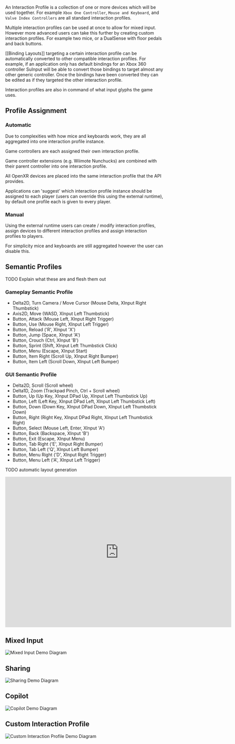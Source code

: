 An Interaction Profile is a collection of one or more devices which will be used together. For example `Xbox One Controller`,  `Mouse and Keyboard`, and  `Valve Index Controllers` are all standard interaction profiles.

Multiple interaction profiles can be used at once to allow for mixed input. However more advanced users can take this further by creating custom interaction profiles. For example two mice, or a DualSense with floor pedals and back buttons. 

[[Binding Layouts]] targeting a certain interaction profile can be automatically converted to other compatible interaction profiles. For example, if an application only has default bindings for an Xbox 360 controller SuInput will be able to convert those bindings to target almost any other generic controller. Once the bindings have been converted they can be edited as if they targeted the other interaction profile.

Interaction profiles are also in command of what input glyphs the game uses. 

## Profile Assignment
### Automatic
Due to complexities with how mice and keyboards work, they are all aggregated into one interaction profile instance.

Game controllers are each assigned their own interaction profile.

Game controller extensions (e.g. Wiimote Nunchucks) are combined with their parent controller into one interaction profile.

All OpenXR devices are placed into the same interaction profile that the API provides.

Applications can 'suggest' which interaction profile instance should be assigned to each player (users can override this using the external runtime), by default one profile each is given to every player.

### Manual
Using the external runtime users can create / modify interaction profiles, assign devices to different interaction profiles and assign interaction profiles to players.

For simplicity mice and keyboards are still aggregated however the user can disable this.

## Semantic Profiles
TODO Explain what these are and flesh them out

### Gameplay Semantic Profile
- Delta2D, Turn Camera / Move Cursor (Mouse Delta, XInput Right Thumbstick)
- Axis2D, Move (WASD, XInput Left Thumbstick)
- Button, Attack (Mouse Left, XInput Right Trigger)
- Button, Use (Mouse Right, XInput Left Trigger)
- Button, Reload ('R', XInput 'X')
- Button, Jump (Space, XInput 'A')
- Button, Crouch (Ctrl, XInput 'B')
- Button, Sprint (Shift, XInput Left Thumbstick Click)
- Button, Menu (Escape, XInput Start)
- Button, Item Right (Scroll Up, XInput Right Bumper)
- Button, Item Left (Scroll Down, XInput Left Bumper)

### GUI Semantic Profile
- Delta2D, Scroll (Scroll wheel)
- Delta1D, Zoom (Trackpad Pinch, Ctrl + Scroll wheel)
- Button, Up (Up Key, XInput DPad Up, XInput Left Thumbstick Up)
- Button, Left (Left Key, XInput DPad Left, XInput Left Thumbstick Left)
- Button, Down (Down Key, XInput DPad Down, XInput Left Thumbstick Down)
- Button, Right (Right Key, XInput DPad Right, XInput Left Thumbstick Right)
- Button, Select (Mouse Left, Enter, XInput 'A')
- Button, Back (Backspace, XInput 'B')
- Button, Exit (Escape, XInput Menu)
- Button, Tab Right ('E', XInput Right Bumper)
- Button, Tab Left ('Q', XInput Left Bumper)
- Button, Menu Right ('D', XInput Right Trigger)
- Button, Menu Left ('A', XInput Left Trigger)

TODO automatic layout generation
<iframe border=0
	frameborder=0
	height=480
	width=720   src="https://viewer.diagrams.net/?tags=%7B%7D&highlight=0000ff&edit=_blank&layers=1&nav=1#R%3Cmxfile%3E%3Cdiagram%20id%3D%22h5Q61B0YN9rPFSDJiW0-%22%20name%3D%22Mixed%20Input%22%3E3VnLUtswFP2aLNuJLDuPJSEBOpCSFqbAqiNsxRajWI4iE7tfXzmW44fABEpiN6v4Hl29rs6RrpQOPF1E5xwF3pQ5mHaMrhN14LhjGKALB%2FInQeIUsXpmCricOMopB27IH5zVVGhIHLwqOQrGqCBBGbSZ72NblDDEOVuX3eaMlnsNkIs14MZGVEfviCO8FB0Y%2FRy%2FwMT1sp5Bb5iWLFDmrGay8pDD1gUITjrwlDMm0q9FdIppErwsLmm9s1dKtwPj2Be7VAjOgHW3Xv4m3ybhxSya%2Bye3j18sNTYRZxPGjpy%2FMhkXHnOZj%2BgkR0echb6Dk1a70sp9rhgLJAgk%2BISFiNViolAwCXliQVUpjoi4T6p%2FtZT1UCgZR6rljRErQ5%2BtCsCKhdzGNVPMWIO4i0WNn%2BJlMv9CByqW55gtsOCxdOCYIkGey%2FxAimbu1i9fCfmhFuMdC6PafUY0VD1d4viRIe5oK1Zej7VHBL4J0CYmaynKcuxfjeMz5gJHtTNXpRmh47K5zuUBMswrSKPX3VOo%2Bo1w2JdDL5A4MR8y4iZGTuON9e88Npri8abqCecoLjgEjPhiVWh5lgA5SaBZZgmo7k4Vf2BZdf7yIx1BTpPtVD7OHKPFIhu0TGW9%2F%2BWkOLwyYaPK1KXUq0jPqnAiHaiqVaHFJ6gKaqqasnCFG5fUNg4NSAotLTHnl%2FPv45%2BPv54cYxT2oixQx35wmbo8XgyH0aoEzKw5G7qK0N0ZZ3NCm6d2%2FxXFF6nd3xO1l8F1fA%2BEPeAsmF07ox%2BePc3S12On9nBHalutovZQo%2FY4RHSF%2FRZs0mbbbhegkcTn45QEu953QbtICfQb74yiGHOJ6bvJwdPxCi2315vmeGlp8ToJAkpsuVbMb13AzJeOpINmW%2BbRHUl1WdTb8gefLf8PvRNU7%2F3wjXeC6r0YfvI7QV1M63PBEfEd4rvy6wrFLBSNS3BYjqxxyC3rxTA284RwcAVazSpQk4wJKpKBu70HvFfKplUrzXZIWT81C7lv%2BzQMh5V0eI8ilmb%2Bb1Qa7%2Fw%2FPTj5Cw%3D%3D%3C%2Fdiagram%3E%3Cdiagram%20id%3D%22c1TGQ3jnEVbHoawuWCXP%22%20name%3D%22Sharing%22%3E7Vltd5owFP41fuwOEAH3UetL2609PfN02n3ZSSVCtkBYjCL79QslEF6crbMVtu6TuTc3CXnu89wE6YBzfzthMPSuqYNIx9CcbQcMO4aha6AnfhJPnHpMq5s6XIYdGaQcU%2FwTZSOld40dtCoFckoJx2HZuaBBgBa85IOM0agctqSkvGoIXVRzTBeQ1L0z7HAv9fYMW%2FkvEHa9bGXdep%2F2%2BDALljtZedChUcEFRh1wzijlacvfniOSgJfhgu3NVe%2FChEvzzrihl%2FNw8%2FnHWTrZ%2BJAh%2BRYYCvgfT%2F1pxKKJN7gcD2fgy0N4wR6u3LNsazzO8EKOgE%2BalHGPujSAZKS8A0bXgYOSWTVhqZiPlIbCqQvnN8R5LLkA15wKl8d9InvRFvN5MvydKa37Qs9wK2d%2BNGJpPBMCCdWKrtkC7dl3xkTIXMT3xEmWJKAU6CQBniDqI85iEcAQgRxvypyDkrpuHqfSIxoyQwdkS867gWQtV7qm6xWq5bCcocjDHE1D%2BAhIJFRezsZhyG4Q42i7FwvZ25PcknUjU1GkRKhnPq8gQEs7Hjx7MA7u4OLr2Hdu5hM%2FWn63RmdWI1QPxKMXuJ6Y9xm%2FE0Ox%2FdF6JbqDv5LuoEb3Dyh%2BoJA57WS8YbaM8noNp7dDebtO%2BZ0YaU1RfufT2P8z9mTGzFYVKft3Z7IGA1GnNFWytFtGl5i09LjWu%2BXildvF6mW%2FUvXafdsxmhDDYfg%2BeaLq3Zdmqxx6S7F4QJU%2BYJbS1wWVtKTyk6NUZvqMwbgQFiYBqwPWMStvHZV4cSjuixeN9AkUTXJMjmBO%2FeZwS2CMmPDVz8RWyK9yWwb2Ce8Oe4lbwLAfhgQvBEtp0E4QdatCtl7TKIJGathpDvTW1D6gn6b21dZpY%2B3L9l7QbcewiMjTwMEb0XSTZl4O806xWKG%2FnfrOddpEldx5F%2F2H5V28r%2B97c3q6DICXLgNHpayuj6knIKnc1Qc4cHDgimqgzfrTYTv1UP2LzWpaDr03LAfzmXIA7frHwTxUDv3ko0zau2qnLKrHxGvqQpjqC1B6hqvvaGD0Cw%3D%3D%3C%2Fdiagram%3E%3Cdiagram%20id%3D%2295kvRpUVmhsFwS-qhy79%22%20name%3D%22Copilot%22%3E3VrRcps4FP0aT5%2BSMQiw8xh7vWlm0pnMJjNt900GGbQRiAphm379XgkpGNMkTrtey81DgKuLpHN0dHUlPELzfHsjcJl94glhI3%2BcbEfoj5Hve2M0hYuyNK0ljILWkAqaGKfO8EC%2FE%2FumsdY0IVXPUXLOJC37xpgXBYllz4aF4Ju%2B24qzfqslTsnA8BBjNrR%2BponMWuvUn3T2j4SmmW3Zi67akiWOn1LB68K0V%2FCCtCU5ttUYjFWGE77ZMaHFCM0F57K9y7dzwhStlrHxxd%2FXj99X8lF6j59uK%2F71YnZ10Vb253teeQYnSCF%2FuuqvN3fh8q98Ie7jq6RYkLiU%2BAJFBptsLJUkAWbNIxcy4ykvMFt01pmmi6hqx%2FDU%2BdxxXoLRA%2BM%2FRMrGyATXkoMpkzkzpQfiMbgrXouYvALCDKXEIiXyFT%2FPgFUId2Rj6LohPCdSNOAgCMOSrvvawkai6bNfRzbcGL7fwb3p9hqz2rT0Zcm3YJnzQgrOGBGDwelTv8moJA8l1uxsYGb%2FCs1rIiTZvsqLKfWnZkaYYBGYx0038zw7abKdWReNj8SkjUJnrWLPxs03Zew7JWPb7x0d3zPcKPGOvcG4OCFgFPQFjKKTK9gfkHhdlozGMIC8OA8Wg%2FDULIZowOIpAsMK4rcp9KZHCBTRgYEidCxQRC8teLeFJALHrdTH94KvKCPnIXrv5KEDTZwQ%2FX8schQeuhq6ldTZfp9fVhd4jmV1dk%2FaE3bEoNlZQteqRUbTQhdE32q1C5sxspLdE9yl6moGAPaeFWewS%2FXHfLXS%2BcmHOS8p4%2FKD2u%2FBpljBzWicwZURqTxTnOs3pCBYquuGt1WZsaxa5FCl2jfCxlVViz2vuRwpstruLoXtirUAIRpD3%2Fo%2BWMet%2FTGjClZCcqBNCixbGjT8DW7UQ1VrprC6bSpJcs1MDVt3cOHiCS5K14qRh%2Fq2KGt5%2BVN9%2FgW4FgvRI6pwmoHax6U9KpqXIJDOa5MRoa5LLjP90prG2h9rsxYFUXDJFpYv1nQ1gWwu%2Fz9oQk%2FHF7DVFS1SZaZK9SpqACBaJGCtniVLcNwhVA611DGK6nma4XVbB6BTowxgdWv6n4bdtlyaxP9QOHtxECKV7Ac7q1Y9dmimohnkxOzamKVanH4YMPshdT8jg%2FyCzTkD5KpdFAWTaDoBO5DGn8hOCfICFAamhh37Sv8dIxrbA7hh9H227UZfND1a%2BL36DdIIu4i9mUYEoVNphO33%2BaURYehYGhEMDyHOUMf%2BoTpGbul4eK7h%2BuFQ5Lt2OBQMjzWcPxzaZ%2FH0h0NB8IPtxPkHhkP3yXYmuhIYXtwnz9rUFO7ucMN1GupopNhf6hxY64bflE6h8SMfgAaTQzU%2FdUvzw5O6M0nqIte%2B%2BIXD%2FPh3FPr0TIP78OTu5eA%2BHDgnJe%2BA5t1IYI6sefvR6u2Df88pzdt%2BH6J5F%2FW%2B%2F2HLP%2BK2Bx67n03psp2fpaHFvw%3D%3D%3C%2Fdiagram%3E%3Cdiagram%20id%3D%22_5Ky0LnrIYnmiXWjiXko%22%20name%3D%22Custom%20Interaction%20Profile%22%3E5VrbctowEP0aHpuxLV%2FgMSEkaZtMaOlMk74pWGC1wnKFHOx%2BfWUs4YtSAhOIxfQFvOuVbO%2Bes1qt3QPDRXbNYBLd0RCRnmOFWQ9c9hzHtkBf%2FBWavNR4vlsq5gyH0qhSTPAfpEZKbYpDtGwYckoJx0lTOaVxjKa8oYOM0VXTbEZJ86oJnCNNMZlComu%2F45BHpbbvBJX%2BBuF5pK5s%2B4PyzAIqY%2FkkywiGdFVTgVEPDBmlvDxaZENECucpv2Rf%2BI%2FBp1E6%2BfVteHNDf9Or%2B%2BBDOdnVPkM2j8BQzA87tSMfjefKXygU7pMiZTyicxpDMqq0F4ymcYiKWS0hVTa3lCZCaQvlT8R5LrEAU06FKuILIs%2BiDPOHYviZJ6XH2pnLTM68FnIp7OgC6aolTdkUbbEDEomQzdG2%2BSQWCqfU4CQdfI3oAnGWCwOGCOT4uYk5KKE739jJoeeMwbxmkFAc82Vt5nGhEAaShX2JwFxRqxXplrljedvsxUF5A0qqPUmlWqNnDyRJjz5DkkovfEb5E4Us1CDWBNAqwhxNEriO10okoSZY9gv8M2IcZVtDtXFSy0eluKpyhK1Molp%2B8K1%2Fx7bm4P3953bCxFjceo2Khfio6FcIFRnX0pHY6J0UGwFwzaejp9Hx4YlmQnMfI%2FE7pCKelBDEDGVnAM7aXuuYoP6pLJWGkDrolNQ6C%2B1WwndbQClvVI6qsLJvdmizPbCPT%2FZAI%2FsYhZAszeS27QZmMbv%2FHy%2B9gx1ZavuHpumbQjbQEH9XXHyYLjldiIOPMUcMTjmmsZDGjM6wCJuZdGhXou4LfAjekw92J7vCAwPb3nWLZ7tGIdvWN1JjAvOiULNsLS5mINhtLnkAdJ3RVUxrTjxPEoKnsMwIp%2BBFt3sv6lm2i8QwE3sVedLuHyFR%2BLsmCmBWovC16GyWv82CZ13gOMTxXBzdwpym%2FDSw73SOfaCn4Vs0K%2Br8O5ou9VLifStGZ6%2BS8cgE2rT1XyOQ6rkbQiA1cb2IfDG2RlDE9QxrWAJ9jf26vqwZFAmMosiuxahpFNGzoMEU8U3r6Tvd9AzN6Cw4uzYAgWMW5vVu2rq3cJlCUuU2s3sKnnE9BaeTJtuhIb1rt0yVr6ZAWt%2FImd5T8IzrKagbOKWeQtuL3fcUgF50d5EYjlzvqSXt9Xrv4G%2B%2F3hYdR4tOa9k7jX5CG%2FfH7CcIsfoGrHyjV31JB0Z%2FAQ%3D%3D%3C%2Fdiagram%3E%3C%2Fmxfile%3E"></iframe>

## Mixed Input
![Mixed Input Demo Diagram](device-diagram.drawio#0)

## Sharing
![Sharing Demo Diagram](device-diagram.drawio#1)

## Copilot
![Copilot Demo Diagram](device-diagram.drawio#2)

## Custom Interaction Profile
![Custom Interaction Profile Demo Diagram](device-diagram.drawio#3)
